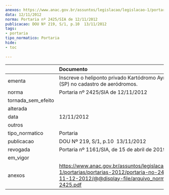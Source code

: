 ```yaml
---
anexos: https://www.anac.gov.br/assuntos/legislacao/legislacao-1/portarias/portarias-2012/portaria-no-2425-sia-de-11-12-2012/@@display-file/arquivo_norma/PA2012-2425.pdf
data: 12/11/2012
norma: Portaria nº 2425/SIA de 12/11/2012
publicacao: DOU Nº 219, S/1, p.10  13/11/2012
tags:
- portaria
tipo_normatico: Portaria
hide: 
- toc 
 
---
```


|                    | Documento                                                                                                                                                         |
|:-------------------|:------------------------------------------------------------------------------------------------------------------------------------------------------------------|
| ementa             | Inscreve o heliponto privado Kartódromo Ayrton Senna (SP) no cadastro de aeródromos.                                                                              |
| norma              | Portaria nº 2425/SIA de 12/11/2012                                                                                                                                |
| tornada_sem_efeito |                                                                                                                                                                   |
| alterada           |                                                                                                                                                                   |
| data               | 12/11/2012                                                                                                                                                        |
| outros             |                                                                                                                                                                   |
| tipo_normatico     | Portaria                                                                                                                                                          |
| publicacao         | DOU Nº 219, S/1, p.10  13/11/2012                                                                                                                                 |
| revogada           | Portaria nº 1161/SIA, de 15 de abril de 2019.                                                                                                                     |
| em_vigor           |                                                                                                                                                                   |
| anexos             | https://www.anac.gov.br/assuntos/legislacao/legislacao-1/portarias/portarias-2012/portaria-no-2425-sia-de-11-12-2012/@@display-file/arquivo_norma/PA2012-2425.pdf |
